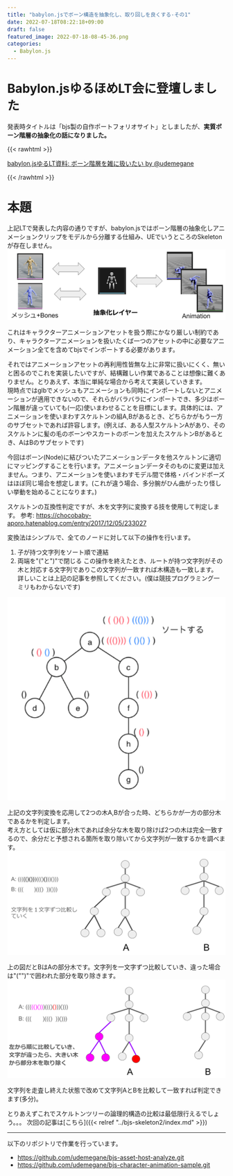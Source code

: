 ```yaml
---
title: "babylon.jsでボーン構造を抽象化し、取り回しを良くする-その1"
date: 2022-07-18T08:22:18+09:00
draft: false
featured_image: 2022-07-18-08-45-36.png
categories:
  - Babylon.js
---
```


# Babylon.jsゆるほめLT会に登壇しました
発表時タイトルは「bjs製の自作ポートフォリオサイト」としましたが、**実質ボーン階層の抽象化の話になりました。**

{{< rawhtml >}}
<script async class="docswell-embed" src="https://www.docswell.com/assets/libs/docswell-embed/docswell-embed.min.js" data-src="https://www.docswell.com/slide/5MRDGK/embed" data-aspect="0.5625"></script><div class="docswell-link"><a href="https://www.docswell.com/s/udemegane/5MRDGK-2022-07-18-081558">babylon.jsゆるLT資料: ボーン階層を雑に扱いたい by @udemegane</a></div>
{{< /rawhtml >}}



# 本題

上記LTで発表した内容の通りですが、babylon.jsではボーン階層の抽象化しアニメーションクリップをモデルから分離する仕組み、UEでいうところのSkeletonが存在しません。
![](2023-01-13-05-39-15.png)

これはキャラクターアニメーションアセットを扱う際にかなり厳しい制約であり、キャラクターアニメーションを扱いたくば一つのアセットの中に必要なアニメーション全てを含めてbjsでインポートする必要があります。<br>

それではアニメーションアセットの再利用性皆無な上に非常に扱いにくく、無いと困るのでこれを実装したいですが、結構難しい作業であることは想像に難くありません。とりあえず、本当に単純な場合から考えて実装していきます。  
現時点ではglbでメッシュもアニメーションも同時にインポートしないとアニメーションが適用できないので、それらがバラバラにインポートでき、多少はボーン階層が違っていても(一応)使いまわせることを目標にします。具体的には、アニメーションを使いまわすスケルトンの組A,Bがあるとき、どちらかがもう一方のサブセットであれば許容します。(例えば、ある人型スケルトンAがあり、そのスケルトンに髪の毛のボーンやスカートのボーンを加えたスケルトンBがあるとき、AはBのサブセットです)  

今回はボーン(Node)に結びついたアニメーションデータを他スケルトンに適切にマッピングすることを行います。アニメーションデータそのものに変更は加えません。つまり、アニメーションを使いまわすモデル間で体格・バインドポーズはほぼ同じ場合を想定します。(これが違う場合、多分腕がひん曲がったり怪しい挙動を始めることになります。)  

スケルトンの互換性判定ですが、木を文字列に変換する技を使用して判定します。
参考: https://chocobaby-aporo.hatenablog.com/entry/2017/12/05/233027

変換法はシンプルで、全てのノードに対して以下の操作を行います。
1. 子が持つ文字列をソート順で連結
1. 両端を"("と")"で閉じる
この操作を終えたとき、ルートが持つ文字列がその木と対応する文字列でありこの文字列が一致すれば木構造も一致します。  
詳しいことは上記の記事を参照してください。(僕は競技プログラミング一ミリもわからないです)

![](2023-01-13-05-20-46.png)

上記の文字列変換を応用して2つの木A,Bが合った時、どちらかが一方の部分木であるかを判定します。  
考え方としては仮に部分木であれば余分な木を取り除けば2つの木は完全一致するので、余分だと予想される箇所を取り除いてから文字列が一致するかを調べます。
![](2023-01-13-05-30-38.png)

上の図だとBはAの部分木です。文字列を一文字ずつ比較していき、違った場合は"("")"で囲われた部分を取り除きます。
![](2023-01-13-05-33-22.png)

文字列を走査し終えた状態で改めて文字列AとBを比較して一致すれば判定できます(多分)。

とりあえずこれでスケルトンツリーの論理的構造の比較は最低限行えるでしょう。。。
次回の記事は[こちら]({{< relref "../bjs-skeleton2/index.md" >}})

---
以下のリポジトリで作業を行っています。
- https://github.com/udemegane/bjs-asset-host-analyze.git
- https://github.com/udemegane/bjs-character-animation-sample.git


